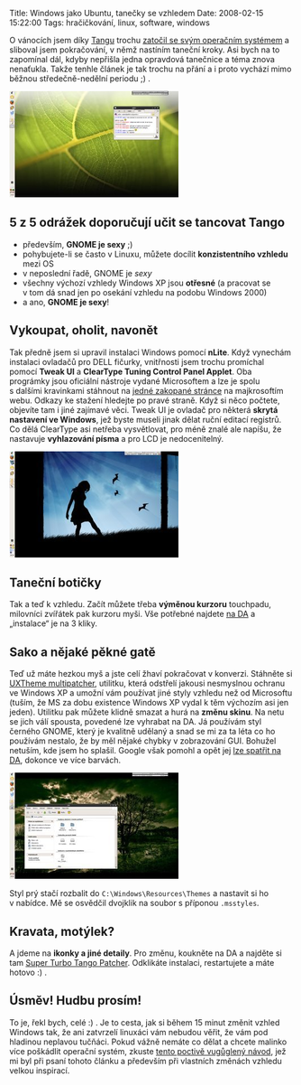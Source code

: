 Title: Windows jako Ubuntu, tanečky se vzhledem
Date: 2008-02-15 15:22:00
Tags: hračičkování, linux, software, windows

O vánocích jsem díky [Tangu](http://tango.freedesktop.org/) trochu [zatočil se svým operačním systémem](http://honzajavorek.cz/blog/tango-s-okny) a sliboval jsem pokračování, v němž nastíním taneční kroky. Asi bych na to zapomínal dál, kdyby nepřišla jedna opravdová tanečnice a téma znova nenaťukla. Takže tenhle článek je tak trochu na přání a i proto vychází mimo běžnou středečně-nedělní periodu ;) .

![obrázek](images/39.jpg)

## 5 z 5 odrážek doporučují učit se tancovat Tango

-   především, **GNOME je sexy** ;)
-   pohybujete-li se často v Linuxu, můžete docílit **konzistentního vzhledu** mezi OS
-   v neposlední řadě, GNOME je *sexy*
-   všechny výchozí vzhledy Windows XP jsou **otřesné** (a pracovat se v tom dá snad jen po osekání vzhledu na podobu Windows 2000)
-   a ano, **GNOME je sexy**!

## Vykoupat, oholit, navonět

Tak předně jsem si upravil instalaci Windows pomocí **nLite**. Když vynechám instalaci ovladačů pro DELL fičurky, vnitřnosti jsem trochu promíchal pomocí **Tweak UI** a **ClearType Tuning Control Panel Applet**. Oba prográmky jsou oficiální nástroje vydané Microsoftem a lze je spolu s dalšími kravinkami stáhnout na [jedné zakopané stránce](http://www.microsoft.com/windowsxp/downloads/powertoys/xppowertoys.mspx) na majkrosoftím webu. Odkazy ke stažení hledejte po pravé straně. Když si něco počtete, objevíte tam i jiné zajímavé věci. Tweak UI je ovladač pro některá **skrytá nastavení ve Windows**, jež byste museli jinak dělat ruční editací registrů. Co dělá ClearType asi netřeba vysvětlovat, pro méně znalé ale napíšu, že nastavuje **vyhlazování písma** a pro LCD je nedocenitelný.

![obrázek](images/40.jpg)

## Taneční botičky

Tak a teď k vzhledu. Začít můžete třeba **výměnou kurzoru** touchpadu, milovníci zvířátek pak kurzoru myši. Vše potřebné
najdete [na DA](http://nordlicht.deviantart.com/art/Ubuntu-quot-Human-quot-Cursors-35930998) a „instalace“ je na 3 kliky.

## Sako a nějaké pěkné gatě

Teď už máte hezkou myš a jste celí žhaví pokračovat v konverzi. Stáhněte si [UXTheme multipatcher](http://www.softpedia.com/get/System/OS-Enhancements/UXTheme-MultiPatcher.shtml), utilitku, která odstřelí jakousi nesmyslnou ochranu ve Windows XP a umožní vám používat jiné styly vzhledu než od Microsoftu (tuším, že MS za dobu existence Windows XP vydal k těm výchozím asi jen jeden). Utilitku pak můžete klidně smazat a hurá na **změnu skinu**. Na netu se jich válí spousta, povedené lze vyhrabat na DA. Já používám styl černého GNOME, který je kvalitně udělaný a snad se mi za ta léta co ho používám nestalo, že by měl nějaké chybky v zobrazování GUI. Bohužel netuším, kde jsem ho splašil. Google však pomohl a opět jej [lze spatřit na DA](http://hsn.deviantart.com/art/Clearlooks-0-6-Black-31325014?offset=40), dokonce ve více barvách.

![obrázek](images/41.jpg)

Styl prý stačí rozbalit do `C:\Windows\Resources\Themes` a nastavit si ho v nabídce. Mě se osvědčil dvojklik na soubor s příponou `.msstyles`.

## Kravata, motýlek?

A jdeme na **ikonky a jiné detaily**. Pro změnu, koukněte na DA a najděte si tam [Super Turbo Tango Patcher](http://www.deviantart.com/deviation/27940418/). Odklikáte instalaci, restartujete a máte hotovo :) .

## Úsměv! Hudbu prosím!

To je, řekl bych, celé :) . Je to cesta, jak si během 15 minut změnit vzhled Windows tak, že ani zatvrzelí linuxáci vám nebudou věřit, že vám pod hladinou neplavou tučňáci. Pokud vážně nemáte co dělat a chcete malinko více poškádlit operační systém, zkuste [tento poctivě vugůglený návod](http://www.manast.com/2007/04/03/make-windows-xp-look-like-ubuntu-linux/), jež mi byl při psaní tohoto článku a především při vlastních změnách vzhledu velkou inspirací.